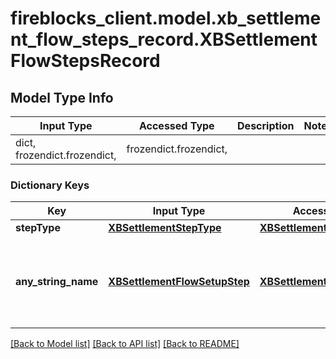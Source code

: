 # fireblocks_client.model.xb_settlement_flow_steps_record.XBSettlementFlowStepsRecord

## Model Type Info
Input Type | Accessed Type | Description | Notes
------------ | ------------- | ------------- | -------------
dict, frozendict.frozendict,  | frozendict.frozendict,  |  | 

### Dictionary Keys
Key | Input Type | Accessed Type | Description | Notes
------------ | ------------- | ------------- | ------------- | -------------
**stepType** | [**XBSettlementStepType**](XBSettlementStepType.md) | [**XBSettlementStepType**](XBSettlementStepType.md) |  | [optional] 
**any_string_name** | [**XBSettlementFlowSetupStep**](XBSettlementFlowSetupStep.md) | [**XBSettlementFlowSetupStep**](XBSettlementFlowSetupStep.md) | any string name can be used but the value must be the correct type | [optional] 

[[Back to Model list]](../../README.md#documentation-for-models) [[Back to API list]](../../README.md#documentation-for-api-endpoints) [[Back to README]](../../README.md)

